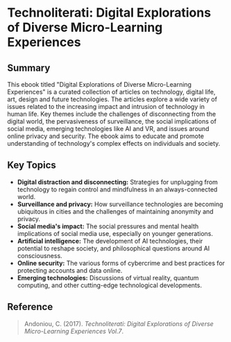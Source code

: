 # Technoliterati: Digital Explorations of Diverse Micro-Learning Experiences
## Summary
This ebook titled "Digital Explorations of Diverse Micro-Learning Experiences" is a curated collection of articles on technology, digital life, art, design and future technologies. The articles explore a wide variety of issues related to the increasing impact and intrusion of technology in human life. Key themes include the challenges of disconnecting from the digital world, the pervasiveness of surveillance, the social implications of social media, emerging technologies like AI and VR, and issues around online privacy and security. The ebook aims to educate and promote understanding of technology's complex effects on individuals and society.
## Key Topics
- **Digital distraction and disconnecting:** Strategies for unplugging from technology to regain control and mindfulness in an always-connected world.
- **Surveillance and privacy:** How surveillance technologies are becoming ubiquitous in cities and the challenges of maintaining anonymity and privacy.
- **Social media's impact:** The social pressures and mental health implications of social media use, especially on younger generations.
- **Artificial intelligence:** The development of AI technologies, their potential to reshape society, and philosophical questions around AI consciousness.
- **Online security:** The various forms of cybercrime and best practices for protecting accounts and data online.
- **Emerging technologies:** Discussions of virtual reality, quantum computing, and other cutting-edge technological developments.
## Reference
> Andoniou, C. (2017). _Technoliterati: Digital Explorations of Diverse Micro-Learning Experiences Vol.7_.